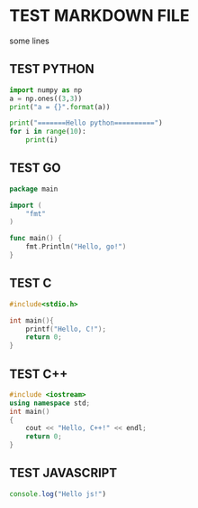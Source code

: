 # TEST MARKDOWN FILE

some lines

## TEST PYTHON

```python
import numpy as np
a = np.ones((3,3))
print("a = {}".format(a))

print("=======Hello python==========")
for i in range(10):
    print(i)

```

## TEST GO
```go
package main

import (
    "fmt"
)

func main() {
    fmt.Println("Hello, go!")
}
```

## TEST C
```c
#include<stdio.h>

int main(){
    printf("Hello, C!");
    return 0;
}
```

## TEST C++
```cpp
#include <iostream>
using namespace std;
int main()
{
    cout << "Hello, C++!" << endl;
    return 0;
}
```
## TEST JAVASCRIPT
```javascript
console.log("Hello js!")
```
